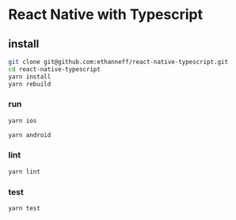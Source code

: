 # React Native with Typescript

## install

```sh
git clone git@github.com:ethanneff/react-native-typescript.git
cd react-native-typescript
yarn install
yarn rebuild
```

### run

```sh
yarn ios
```

```sh
yarn android
```

### lint

```sh
yarn lint
```

### test

```sh
yarn test
```
